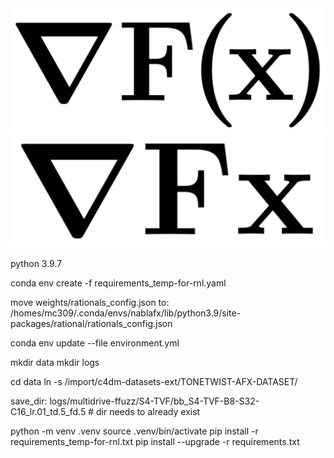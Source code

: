 <div align="center">
  
<img width="600px" src="assets/nablafx_1.png">
<img width="600px" src="assets/nablafx_2.png">

</div>

python 3.9.7

conda env create -f requirements_temp-for-rnl.yaml

move weights/rationals_config.json to:
/homes/mc309/.conda/envs/nablafx/lib/python3.9/site-packages/rational/rationals_config.json

conda env update --file environment.yml

mkdir data
mkdir logs

cd data
ln -s /import/c4dm-datasets-ext/TONETWIST-AFX-DATASET/

save_dir: logs/multidrive-ffuzz/S4-TVF/bb_S4-TVF-B8-S32-C16_lr.01_td.5_fd.5 # dir needs to already exist



python -m venv .venv
source .venv/bin/activate
pip install -r requirements_temp-for-rnl.txt
pip install --upgrade -r requirements.txt
